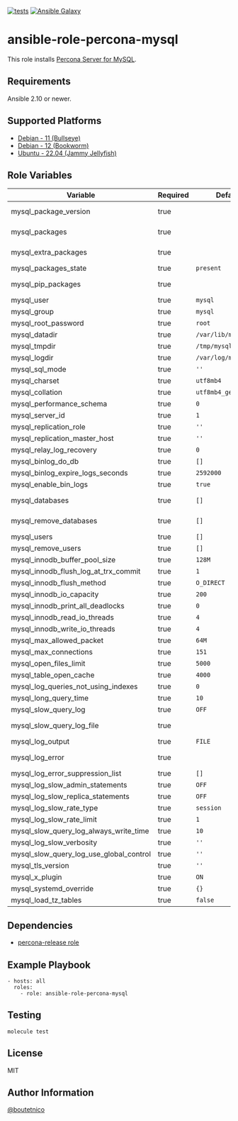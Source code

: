 [![tests](https://github.com/boutetnico/ansible-role-percona-mysql/workflows/Test%20ansible%20role/badge.svg)](https://github.com/boutetnico/ansible-role-percona-mysql/actions?query=workflow%3A%22Test+ansible+role%22)
[![Ansible Galaxy](https://img.shields.io/badge/galaxy-boutetnico.percona_mysql-blue.svg)](https://galaxy.ansible.com/boutetnico/percona_mysql)

ansible-role-percona-mysql
==========================

This role installs [Percona Server for MySQL](https://www.percona.com/mysql/software/percona-server-for-mysql).

Requirements
------------

Ansible 2.10 or newer.

Supported Platforms
-------------------

- [Debian - 11 (Bullseye)](https://wiki.debian.org/DebianBullseye)
- [Debian - 12 (Bookworm)](https://wiki.debian.org/DebianBookworm)
- [Ubuntu - 22.04 (Jammy Jellyfish)](http://releases.ubuntu.com/22.04/)

Role Variables
--------------

| Variable                                | Required | Default              | Choices   | Comments                                          |
|-----------------------------------------|----------|----------------------|-----------|---------------------------------------------------|
| mysql_package_version                   | true     |                      | string    | See `defaults/main.yml`.                          |
| mysql_packages                          | true     |                      | list      | See `defaults/main.yml`.                          |
| mysql_extra_packages                    | true     |                      | list      | See `defaults/main.yml`.                          |
| mysql_packages_state                    | true     | `present`            | string    |                                                   |
| mysql_pip_packages                      | true     |                      | list      | See `defaults/main.yml`.                          |
| mysql_user                              | true     | `mysql`              | string    |                                                   |
| mysql_group                             | true     | `mysql`              | string    |                                                   |
| mysql_root_password                     | true     | `root`               | string    |                                                   |
| mysql_datadir                           | true     | `/var/lib/mysql`     | string    |                                                   |
| mysql_tmpdir                            | true     | `/tmp/mysql`         | string    |                                                   |
| mysql_logdir                            | true     | `/var/log/mysql`     | string    |                                                   |
| mysql_sql_mode                          | true     | `''`                 | string    |                                                   |
| mysql_charset                           | true     | `utf8mb4`            | string    |                                                   |
| mysql_collation                         | true     | `utf8mb4_general_ci` | string    |                                                   |
| mysql_performance_schema                | true     | `0`                  | int       |                                                   |
| mysql_server_id                         | true     | `1`                  | int       |                                                   |
| mysql_replication_role                  | true     | `''`                 | string    | `master`, `slave` or `''`                         |
| mysql_replication_master_host           | true     | `''`                 | string    |                                                   |
| mysql_relay_log_recovery                | true     | `0`                  | int       |                                                   |
| mysql_binlog_do_db                      | true     | `[]`                 | list      |                                                   |
| mysql_binlog_expire_logs_seconds        | true     | `2592000`            | int       | Default to 30 days.                               |
| mysql_enable_bin_logs                   | true     | `true`               | boolean   |                                                   |
| mysql_databases                         | true     | `[]`                 | list      | Databases to create.                              |
| mysql_remove_databases                  | true     | `[]`                 | list      | Databases to remove.                              |
| mysql_users                             | true     | `[]`                 | list      | Users to create.                                  |
| mysql_remove_users                      | true     | `[]`                 | list      | Users to remove.                                  |
| mysql_innodb_buffer_pool_size           | true     | `128M`               | string    |                                                   |
| mysql_innodb_flush_log_at_trx_commit    | true     | `1`                  | int       |                                                   |
| mysql_innodb_flush_method               | true     | `O_DIRECT`           | string    |                                                   |
| mysql_innodb_io_capacity                | true     | `200`                | int       |                                                   |
| mysql_innodb_print_all_deadlocks        | true     | `0`                  | int       |                                                   |
| mysql_innodb_read_io_threads            | true     | `4`                  | int       |                                                   |
| mysql_innodb_write_io_threads           | true     | `4`                  | int       |                                                   |
| mysql_max_allowed_packet                | true     | `64M`                | string    |                                                   |
| mysql_max_connections                   | true     | `151`                | int       |                                                   |
| mysql_open_files_limit                  | true     | `5000`               | int       |                                                   |
| mysql_table_open_cache                  | true     | `4000`               | int       |                                                   |
| mysql_log_queries_not_using_indexes     | true     | `0`                  | int       |                                                   |
| mysql_long_query_time                   | true     | `10`                 | int       |                                                   |
| mysql_slow_query_log                    | true     | `OFF`                | string    |                                                   |
| mysql_slow_query_log_file               | true     |                      | string    | See `defaults/main.yml`.                          |
| mysql_log_output                        | true     | `FILE`               | string    |                                                   |
| mysql_log_error                         | true     |                      | string    | See `defaults/main.yml`.                          |
| mysql_log_error_suppression_list        | true     | `[]`                 | list      |                                                   |
| mysql_log_slow_admin_statements         | true     | `OFF`                | string    |                                                   |
| mysql_log_slow_replica_statements       | true     | `OFF`                | string    |                                                   |
| mysql_log_slow_rate_type                | true     | `session`            | string    |                                                   |
| mysql_log_slow_rate_limit               | true     | `1`                  | int       |                                                   |
| mysql_slow_query_log_always_write_time  | true     | `10`                 | int       |                                                   |
| mysql_log_slow_verbosity                | true     | `''`                 | string    |                                                   |
| mysql_slow_query_log_use_global_control | true     | `''`                 | string    |                                                   |
| mysql_tls_version                       | true     | `''`                 | string    |                                                   |
| mysql_x_plugin                          | true     | `ON`                 | string    |                                                   |
| mysql_systemd_override                  | true     | `{}`                 | dict      |                                                   |
| mysql_load_tz_tables                    | true     | `false`              | boolean   |                                                   |

Dependencies
------------

- [percona-release role](https://github.com/boutetnico/ansible-role-percona-release/)

Example Playbook
----------------

    - hosts: all
      roles:
        - role: ansible-role-percona-mysql

Testing
-------

    molecule test

License
-------

MIT

Author Information
------------------

[@boutetnico](https://github.com/boutetnico)
